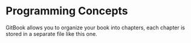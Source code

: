 # Programming Concepts

GitBook allows you to organize your book into chapters, each chapter is stored in a separate file like this one.
